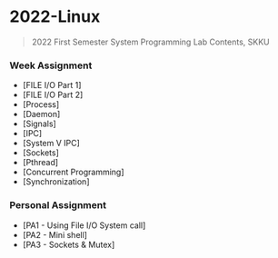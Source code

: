# 2022-Linux
> 2022 First Semester System Programming Lab Contents, SKKU

### Week Assignment
* [FILE I/O Part 1]
* [FILE I/O Part 2]
* [Process]
* [Daemon]
* [Signals]
* [IPC]
* [System V IPC]
* [Sockets]
* [Pthread]
* [Concurrent Programming]
* [Synchronization]
### Personal Assignment
* [PA1 - Using File I/O System call]
* [PA2 - Mini shell]
* [PA3 - Sockets & Mutex]
